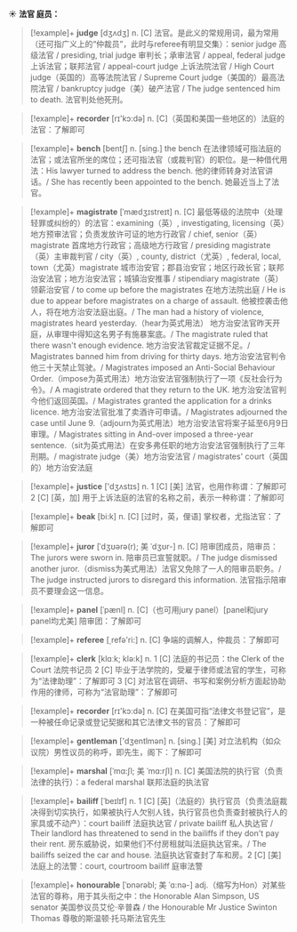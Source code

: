 ☀ <span class="category">**法官 庭员：**</span>
>[!example]+ <span class="vocabulary">**judge**</span> [dӡʌdӡ] 
> <span class="definition">n. [C] 法官。是此义的常规用词，最为常用（还可指广义上的“仲裁员”，此时与referee有明显交集）：</span>senior judge 高级法官 / presiding, trial judge 审判长；承审法官 / appeal, federal judge 上诉法官；联邦法官 / appeal-court judge 上诉法院法官 / High Court judge（英国的）高等法院法官 / Supreme Court judge（美国的）最高法院法官 / bankruptcy judge（美）破产法官 / The judge sentenced him to death. 法官判处他死刑。

>[!example]+ <span class="vocabulary">**recorder**</span> [rɪ'kɔ:də] 
> <span class="definition">n. [C]（英国和美国一些地区的）法庭的法官：</span>了解即可 

>[!example]+ <span class="vocabulary">**bench**</span> [bentʃ] 
> <span class="definition">n. [sing.] the bench 在法律领域可指法庭的法官；或法官所坐的席位；还可指法官（或裁判官）的职位。是一种借代用法：</span>His lawyer turned to address the bench. 他的律师转身对法官讲话。/ She has recently been appointed to the bench. 她最近当上了法官。
           
>[!example]+ <span class="vocabulary">**magistrate**</span> [ˈmædʒɪstreɪt]
> <span class="definition">n. [C] 最低等级的法院中（处理轻罪或纠纷的）的法官：</span>examining（英）, investigating, licensing（英）地方预审法官；负责发放许可证的地方行政官 / chief, senior（英）magistrate 首席地方行政官；高级地方行政官 / presiding magistrate（英）主审裁判官 / city（英）, county, district（尤英）, federal, local, town（尤英）magistrate 城市治安官；郡县治安官；地区行政长官；联邦治安法官；地方治安法官；城镇治安推事 / stipendiary magistrate（英）领薪治安官 / to come up before the magistrates 在地方法院出庭 / He is due to appear before magistrates on a charge of assault. 他被控袭击他人，将在地方治安法庭出庭。/ The man had a history of violence, magistrates heard yesterday.（hear为英式用法） 地方治安法官昨天开庭，从审理中得知这名男子有施暴案底。/ The magistrate ruled that there wasn't enough evidence. 地方治安法官裁定证据不足。/ Magistrates banned him from driving for thirty days. 地方治安法官判令他三十天禁止驾驶。/ Magistrates imposed an Anti-Social Behaviour Order.（impose为英式用法）地方治安法官强制执行了一项《反社会行为令》。/ A magistrate ordered that they return to the UK. 地方治安法官判今他们返回英国。/ Magistrates granted the application for a drinks licence. 地方治安法官批准了卖酒许可申请。/ Magistrates adjourned the case until June 9.（adjourn为英式用法）地方治安法官将案子延至6月9日审理。/ Magistrates sitting in And-over imposed a three-year sentence.（sit为英式用法）在安多弗任职的地方治安法官强制执行了三年刑期。/ magistrate judge（美）地方治安法官 / magistrates' court（英国的）地方治安法庭

>[!example]+ <span class="vocabulary">**justice**</span> ['dӡʌstɪs] 
> <span class="definition">n. 1 [C] [美] 法官，也用作称谓：</span>了解即可 <span class="definition">2 [C] [英，加] 用于上诉法庭的法官的名称之前，表示一种称谓：</span>了解即可
                            
>[!example]+ <span class="vocabulary">**beak**</span> [bi:k]
> <span class="definition">n. [C] [过时，英，俚语] 掌权者，尤指法官：</span>了解即可

>[!example]+ <span class="vocabulary">**juror**</span> [ˈdʒʊərə(r); 美 ˈdʒʊr-]
> <span class="definition">n. [C] 陪审团成员，陪审员：</span>The jurors were sworn in. 陪审员已宣誓就职。/ The judge dismissed another juror.（dismiss为美式用法）法官又免除了一人的陪审员职务。/ The judge instructed jurors to disregard this information. 法官指示陪审员不要理会这一信息。

>[!example]+ <span class="vocabulary">**panel**</span> [ˈpænl]
> <span class="definition">n. [C]（也可用jury panel）[panel和jury panel均尤美] 陪审团：</span>了解即可

>[!example]+ <span class="vocabulary">**referee**</span> [͵refə'ri:] 
> <span class="definition">n. [C] 争端的调解人，仲裁员：</span>了解即可

>[!example]+ <span class="vocabulary">**clerk**</span> [klɑːk; klə:k] 
> <span class="definition">n. 1 [C] 法庭的书记员：</span>the Clerk of the Court 法院书记员 <span class="definition">2 [C] 毕业于法学院的，受雇于律师或法官的学生，可称为“法律助理”：</span>了解即可 <span class="definition">3 [C] 对法官在调研、书写和案例分析方面起协助作用的律师，可称为“法官助理”：</span>了解即可

>[!example]+ <span class="vocabulary">**recorder**</span> [rɪ'kɔ:də] 
> <span class="definition">n. [C] 在美国可指“法律文书登记官”，是一种被任命记录或登记契据和其它法律文书的官员：</span>了解即可

>[!example]+ <span class="vocabulary">**gentleman**</span> ['dӡentlmən] 
> <span class="definition">n. [sing.] [美] 对立法机构（如众议院）男性议员的称呼，即先生，阁下：</span>了解即可
           
>[!example]+ <span class="vocabulary">**marshal**</span> [ˈmɑ:ʃl; 美 ˈmɑ:rʃl]
> <span class="definition">n. [C] 美国法院的执行官（负责法律的执行）：</span>a federal marshal 联邦法庭的执法官
  
>[!example]+ <span class="vocabulary">**bailiff**</span> [ˈbeɪlɪf]
> <span class="definition">n. 1 [C] [英]（法庭的）执行官员（负责法庭裁决得到切实执行，如果被执行人欠别人钱，执行官员也负责查封被执行人的家具或不动产）：</span>court bailiff 法庭执达官 / private bailiff 私人执达官 / Their landlord has threatened to send in the bailiffs if they don't pay their rent. 房东威胁说，如果他们不付房租就叫法庭执达官来。/ The bailiffs seized the car and house. 法庭执达官查封了车和房。<span class="definition">2 [C] [美] 法庭上的法警：</span>court, courtroom bailiff 庭审法警

>[!example]+ <span class="vocabulary">**honourable**</span> [ˈɒnərəbl; 美 ˈɑ:nə-]
> <span class="definition">adj.（缩写为Hon）对某些法官的尊称，用于其头衔之中：</span>the Honorable Alan Simpson, US senator 美国参议员艾伦·辛普森 / the Honourable Mr Justice Swinton Thomas 尊敬的斯温顿·托马斯法官先生

